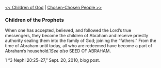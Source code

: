 [<< Children of God](Children%20of%20God)  |  [Chosen-Chosen People >>](Chosen-Chosen%20People)

### Children of the Prophets
When one has accepted, believed, and followed the Lord’s true messengers, they become the children of Abraham and receive priestly authority sealing them into the family of God; joining the “fathers.” From the time of Abraham until today, all who are redeemed have become a part of Abraham’s household.1*See also* SEED OF ABRAHAM.



1 “3 Nephi 20:25–27,” Sept. 20, 2010, blog post.